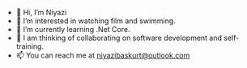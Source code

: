 - 👋 Hi, I’m Niyazi
- 👀 I’m interested in watching film and swimming.
- 🌱 I’m currently learning .Net Core.
- 💞️ I am thinking of collaborating on software development and self-training.
- 📫 You can reach me at niyazibaskurt@outlook.com

<!---
niyazibaskurt/niyazibaskurt is a ✨ special ✨ repository because its `README.md` (this file) appears on your GitHub profile.
You can click the Preview link to take a look at your changes.
--->
